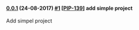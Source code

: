 #### [0.0.1](https://bitbucket.pibenchmark.com/projects/HOL/repos/hollywood-service/browse?at=refs%2Ftags%2Fv0.0.1) (24-08-2017) [#1](https://bitbucket.pibenchmark.com/projects/HOL/repos/hollywood-service/pull-requests/1/overview) [[PIP-139](https://jira.pibenchmark.com/browse/PIP-139)] add simple project

Add simpel project

